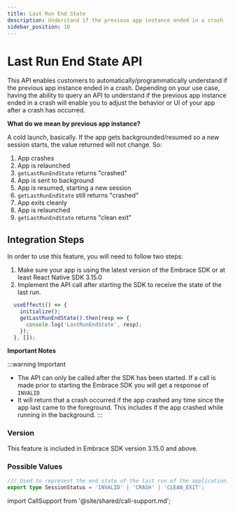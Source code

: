 ```yaml
---
title: Last Run End State
description: Understand if the previous app instance ended in a crash
sidebar_position: 10
---
```


# Last Run End State API

This API enables customers to automatically/programmatically understand if the previous app instance ended in a crash. Depending on your use case, having the ability to query an API to understand if the previous app instance ended in a crash will enable you to adjust the behavior or UI of your app after a crash has occurred.

**What do we mean by previous app instance?** 

A cold launch, basically. If the app gets backgrounded/resumed so a new session starts, the value returned will not change. So:

1. App crashes
2. App is relaunched
3. `getLastRunEndState` returns "crashed"
4. App is sent to background
5. App is resumed, starting a new session
6. `getLastRunEndState` still returns "crashed"
7. App exits cleanly
8. App is relaunched
9. `getLastRunEndState` returns "clean exit"

## Integration Steps

In order to use this feature, you will need to follow two steps:

1. Make sure your app is using the latest version of the Embrace SDK or at least React Native SDK 3.15.0
2. Implement the API call after starting the SDK to receive the state of the last run.

```javascript
  useEffect(() => {
    initialize();
    getLastRunEndState().then(resp => {
      console.log('LastRunEndState', resp);
    });
  }, []);
```

**Important Notes**

:::warning Important
- The API can only be called after the SDK has been started. If a call is made prior to starting the Embrace SDK you will get a response of `INVALID`
- It will return that a crash occurred if the app crashed any time since the app last came to the foreground. This includes if the app crashed while running in the background.
:::

### Version

This feature is included in Embrace SDK version 3.15.0 and above.

### Possible Values

```typescript
/// Used to represent the end state of the last run of the application.
export type SessionStatus = 'INVALID' | 'CRASH' | 'CLEAN_EXIT';
```

import CallSupport from '@site/shared/call-support.md';

<CallSupport />
